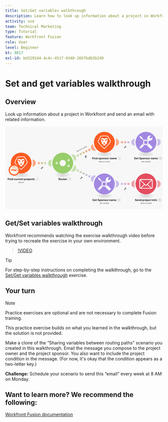 ```yaml
---
title: Set/Get variables walkthrough
description: Learn how to look up information about a project in Workfront and send an email with related information in [!DNL Adobe Workfront Fusion].
activity: use
team: Technical Marketing
type: Tutorial
feature: Workfront Fusion
role: User
level: Beginner
kt: 9017
exl-id: bd329144-4c4c-451f-9340-265fbdb5b249
---
```

# Set and get variables walkthrough

## Overview

Look up information about a project in Workfront and send an email with related information.

![An image of the Fusion scenario](assets/universal-connectors-and-routing-8.png)

## Get/Set variables walkthrough

Workfront recommends watching the exercise walkthrough video before trying to recreate the exercise in your own environment.

>[!VIDEO](https://video.tv.adobe.com/v/335276/?quality=12)

>[!TIP]
>
>For step-by-step instructions on completing the walkthrough, go to the [Set/Get variables walkthrough](https://experienceleague.adobe.com/docs/workfront-learn/tutorials-workfront/fusion/exercises/set-get-variables.html?lang=en) exercise.

## Your turn

>[!NOTE]
>
>Practice exercises are optional and are not necessary to complete Fusion training.

This practice exercise builds on what you learned in the walkthrough, but the solution is not provided.

Make a clone of the “Sharing variables between routing paths” scenario you created in this walkthrough. Email the message you compose to the project owner and the project sponsor. You also want to include the project condition in the message. (For now, it's okay that the condition appears as a two-letter key.)

**Challenge:** Schedule your scenario to send this “email” every week at 8 AM on Monday.

## Want to learn more? We recommend the following:

[Workfront Fusion documentation](https://experienceleague.adobe.com/docs/workfront/using/adobe-workfront-fusion/workfront-fusion-2.html?lang=en)
